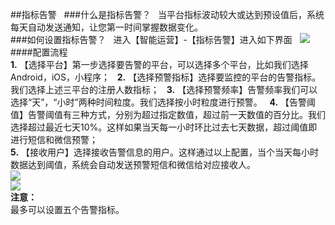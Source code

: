 ##指标告警  
###什么是指标告警？  
当平台指标波动较大或达到预设值后，系统每天自动发送通知，让您第一时间掌握数据变化。  
###如何设置指标告警？  
进入【智能运营】-【指标告警】进入如下界面  
![](http://www.shujike.com/docsimg/指标预警1.jpg)  
####配置流程  
**1.**	【选择平台】第一步选择要告警的平台，可以选择多个平台，比如我们选择 Android，iOS，小程序；  
**2.**	【选择预警指标】选择要监控的平台的告警指标。我们选择上述三平台的注册人数指标；  
**3.**	【选择预警频率】告警频率我们可以选择“天”，“小时”两种时间粒度。我们选择按小时粒度进行预警。  
**4.**	【告警阈值】告警阈值有三种方式，分别为超过指定数值，超过前一天数值的百分比。我们选择超过最近七天10%。这样如果当天每一小时环比过去七天数据，超过阈值即进行短信和微信预警；  
**5.**	【接收用户】选择接收告警信息的用户。这样通过以上配置，当个当天每小时数据达到阈值，系统会自动发送预警短信和微信给对应接收人。  
![](http://www.shujike.com/docsimg/指标预警2.jpg)  
![](http://www.shujike.com/docsimg/指标预警3.jpg)  
**注意：**  
最多可以设置五个告警指标。
